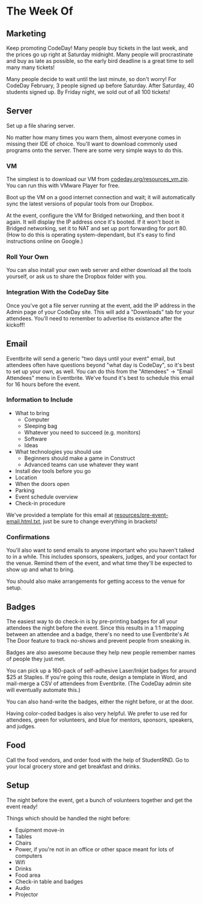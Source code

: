 
The Week Of
===========

Marketing
---------

Keep promoting CodeDay! Many people buy tickets in the last week, and the prices go up right at Saturday midnight. Many people will procrastinate and buy as late as possible, so the early bird deadline is a great time to sell many many tickets! 

Many people decide to wait until the last minute, so don't worry! For CodeDay February, 3 people signed up before Saturday. After Saturday, 40 students signed up. By Friday night, we sold out of all 100 tickets! 

Server
------

Set up a file sharing server.

No matter how many times you warn them, almost everyone comes in missing their IDE of choice. You'll want to download commonly used programs onto the server. There are some very simple ways to do this.

### VM

The simplest is to download our VM from [codeday.org/resources_vm.zip](http://codeday.org/resources_vm.zip). You can run this with VMware Player for free.

Boot up the VM on a good internet connection and wait; it will automatically sync the latest versions of popular tools from our Dropbox.

At the event, configure the VM for Bridged networking, and then boot it again. It will display the IP address once it's booted. If it won't boot in Bridged networking, set it to NAT and set up port forwarding for port 80. (How to do this is operating system-dependant, but it's easy to find instructions online on Google.)

### Roll Your Own

You can also install your own web server and either download all the tools yourself, or ask us to share the Dropbox folder with you.

### Integration With the CodeDay Site

Once you've got a file server running at the event, add the IP address in the Admin page of your CodeDay site. This will add a "Downloads" tab for your attendees. You'll need to remember to advertise its existance after the kickoff!

Email
-----

Eventbrite will send a generic "two days until your event" email, but attendees often have questions beyond "what day is CodeDay", so it's best to set up your own, as well. You can do this from the "Attendees" -> "Email Attendees" menu in Eventbrite. We've found it's best to schedule this email for 16 hours before the event.

### Information to Include

 * What to bring
   * Computer
   * Sleeping bag
   * Whatever you need to succeed (e.g. monitors)
   * Software
   * Ideas
 * What technologies you should use
   * Beginners should make a game in Construct
   * Advanced teams can use whatever they want
 * Install dev tools before you go
 * Location
 * When the doors open
 * Parking
 * Event schedule overview
 * Check-in procedure

We've provided a template for this email at [resources/pre-event-email.html.txt](resources/pre-event-email.html.txt), just be sure to change everything in brackets!

### Confirmations

You'll also want to send emails to anyone important who you haven't talked to in a while. This includes sponsors, speakers, judges, and your contact for the venue. Remind them of the event, and what time they'll be expected to show up and what to bring.

You should also make arrangements for getting access to the venue for setup.

Badges
------

The easiest way to do check-in is by pre-printing badges for all your attendees the night before the event. Since this results in a 1:1 mapping between an attendee and a badge, there's no need to use Eventbrite's At The Door feature to track no-shows and prevent people from sneaking in.

Badges are also awesome because they help new people remember names of people they just met.

You can pick up a 160-pack of self-adhesive Laser/Inkjet badges for around $25 at Staples. If you're going this route, design a template in Word, and mail-merge a CSV of attendees from Eventbrite. (The CodeDay admin site will eventually automate this.)

You can also hand-write the badges, either the night before, or at the door.

Having color-coded badges is also very helpful. We prefer to use red for attendees, green for volunteers, and blue for mentors, sponsors, speakers, and judges.

Food
----

Call the food vendors, and order food with the help of StudentRND. Go to your local grocery store and get breakfast and drinks. 

Setup
-----

The night before the event, get a bunch of volunteers together and get the event ready!

Things which should be handled the night before:

 * Equipment move-in
 * Tables
 * Chairs
 * Power, if you're not in an office or other space meant for lots of computers
 * Wifi
 * Drinks
 * Food area
 * Check-in table and badges
 * Audio
 * Projector